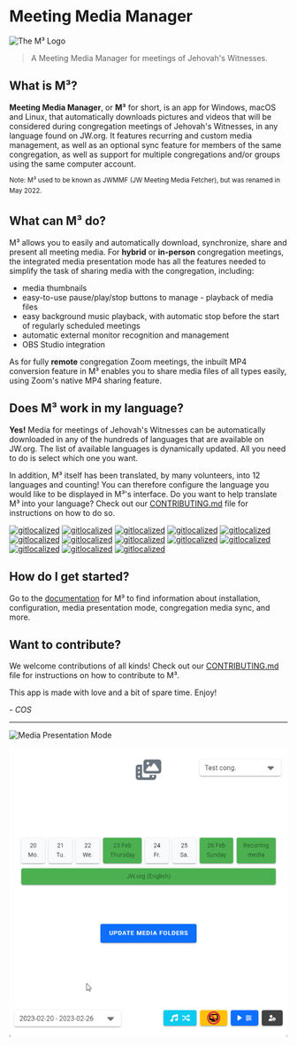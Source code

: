 # Meeting Media Manager

<img src='https://github.com/sircharlo/meeting-media-manager/raw/master/build/icons/icon.png?raw=true' alt='The M³ Logo' style='max-height: 20vh' />

> A Meeting Media Manager for meetings of Jehovah's Witnesses.

## What is M³?

**Meeting Media Manager**, or **M³** for short, is an app for Windows, macOS and Linux, that automatically downloads pictures and videos that will be considered during congregation meetings of Jehovah's Witnesses, in any language found on JW.org. It features recurring and custom media management, as well as an optional sync feature for members of the same congregation, as well as support for multiple congregations and/or groups using the same computer account.

<sup>Note: M³ used to be known as JWMMF (JW Meeting Media Fetcher), but was renamed in May 2022.</sup>

## What can M³ do?

M³ allows you to easily and automatically download, synchronize, share and present all meeting media.
For **hybrid** or **in-person** congregation meetings, the integrated media presentation mode has all the features needed to simplify the task of sharing media with the congregation, including:

- media thumbnails
- easy-to-use pause/play/stop buttons to manage - playback of media files
- easy background music playback, with automatic stop before the start of regularly scheduled meetings
- automatic external monitor recognition and management
- OBS Studio integration

As for fully **remote** congregation Zoom meetings, the inbuilt MP4 conversion feature in M³ enables you to share media files of all types easily, using Zoom's native MP4 sharing feature.

## Does M³ work in my language?

**Yes!** Media for meetings of Jehovah's Witnesses can be automatically downloaded in any of the hundreds of languages that are available on JW.org. The list of available languages is dynamically updated. All you need to do is select which one you want.

In addition, M³ itself has been translated, by many volunteers, into 12 languages and counting! You can therefore configure the language you would like to be displayed in M³'s interface. Do you want to help translate M³ into your language? Check out our [CONTRIBUTING.md](CONTRIBUTING.md) file for instructions on how to do so.

[![gitlocalized](https://gitlocalize.com/repo/8177/de/badge.svg)](https://gitlocalize.com/repo/8177/de?utm_source=badge)
[![gitlocalized](https://gitlocalize.com/repo/8177/es/badge.svg)](https://gitlocalize.com/repo/8177/es?utm_source=badge)
[![gitlocalized](https://gitlocalize.com/repo/8177/et/badge.svg)](https://gitlocalize.com/repo/8177/et?utm_source=badge)
[![gitlocalized](https://gitlocalize.com/repo/8177/fi/badge.svg)](https://gitlocalize.com/repo/8177/fi?utm_source=badge)
[![gitlocalized](https://gitlocalize.com/repo/8177/fr/badge.svg)](https://gitlocalize.com/repo/8177/fr?utm_source=badge)
[![gitlocalized](https://gitlocalize.com/repo/8177/hu/badge.svg)](https://gitlocalize.com/repo/8177/hu?utm_source=badge)
[![gitlocalized](https://gitlocalize.com/repo/8177/it/badge.svg)](https://gitlocalize.com/repo/8177/it?utm_source=badge)
[![gitlocalized](https://gitlocalize.com/repo/8177/mg/badge.svg)](https://gitlocalize.com/repo/8177/mg?utm_source=badge)
[![gitlocalized](https://gitlocalize.com/repo/8177/nl/badge.svg)](https://gitlocalize.com/repo/8177/nl?utm_source=badge)
[![gitlocalized](https://gitlocalize.com/repo/8177/pt-PT/badge.svg)](https://gitlocalize.com/repo/8177/pt-PT?utm_source=badge)
[![gitlocalized](https://gitlocalize.com/repo/8177/pt-BR/badge.svg)](https://gitlocalize.com/repo/8177/pt-BR?utm_source=badge)
[![gitlocalized](https://gitlocalize.com/repo/8177/ru/badge.svg)](https://gitlocalize.com/repo/8177/ru?utm_source=badge)
[![gitlocalized](https://gitlocalize.com/repo/8177/sv/badge.svg)](https://gitlocalize.com/repo/8177/sv?utm_source=badge)

## How do I get started?

Go to the [documentation](https://sircharlo.github.io/meeting-media-manager/) for M³ to find information about installation, configuration, media presentation mode, congregation media sync, and more.

## Want to contribute?

We welcome contributions of all kinds! Check out our [CONTRIBUTING.md](CONTRIBUTING.md) file for instructions on how to contribute to M³.

This app is made with love and a bit of spare time.
Enjoy!

<!-- markdownlint-disable-next-line -->
*- COS*

---

![Media Presentation Mode](./assets/img/present/standby-mode.png)

![Media Sync in progress](./assets/img/main/update-folders.gif)
